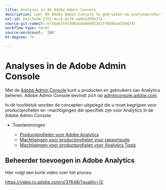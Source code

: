 ```yaml
---
title: Analyses in de Adobe Admin Console
description: Leer de Adobe Admin Console te gebruiken om analyseproducten en -gebruikers te beheren.
exl-id: 6e2c5ad4-2761-4ccb-8c76-ea9e1df9437a
source-git-commit: b73ba63f4f308a50a9e0933d1ff0d56a45b94797
workflow-type: tm+mt
source-wordcount: '106'
ht-degree: 7%

---
```


# Analyses in de Adobe Admin Console

Met de [Adobe Admin Console](https://helpx.adobe.com/nl/enterprise/using/admin-console.html) kunt u producten en gebruikers van Analytics beheren. Adobe Admin Console bevindt zich op [adminconsole.adobe.com](https://adminconsole.adobe.com/).

In dit hoofdstuk worden de concepten uitgelegd die u moet begrijpen voor productprofielen en -machtigingen die specifiek zijn voor Analytics in de Adobe Admin Console.

* Toestemmingen

   * [Productprofielen voor Adobe Analytics](/help/admin/admin-console/permissions/product-profile.md)
   * [Machtigingen voor productprofielen voor rapportsuite](/help/admin/admin-console/permissions/report-suite-tools.md)
   * [Machtigingen voor productprofielen voor Analytics Tools](/help/admin/admin-console/permissions/analytics-tools.md)

## Beheerder toevoegen in Adobe Analytics

Hier volgt een korte video over het proces:

https://video.tv.adobe.com/v/37648/?quality=12
